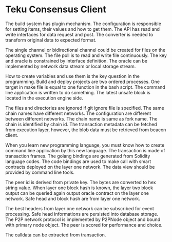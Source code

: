 # Teku Consensus Client

The build system has plugin mechanism. The configuration is responsible for setting items, their values and how to get them. The API has read and write interfaces for data request and post. The converter is needed to transform original data to expected format. 

The single channel or bidirectional channel could be created for files on the operating system. The file poll is to read and write file continuously. The key and oracle is constrained by interface definition. The oracle can be implemented by network data stream or local storage stream. 

How to create variables and use them is the key question in the programming. Build and deploy projects are two ordered processes. One target in make file is equal to one function in the bash script. The command line application is written to do something. The latest unsafe block is located in the execution engine side. 

The files and directories are ignored if git ignore file is specified. The same chain names have different networks. The configuration are different between different networks. The chain name is same as fork name. The chain is identified by chain id. The transaction metadata can be fetched from execution layer, however, the blob data must be retrieved from beacon client.

When you learn new programming language, you must know how to create command line application by this new language. The transaction is made of transaction frames. The golang bindings are generated from Solidity language codes. The code bindings are used to make call with smart contracts deployed on the layer one network. The data view should be provided by command line tools. 

The peer id is derived from private key. The bytes are converted to hex string value. When layer one block hash is known, the layer two block output can be queried again output oracle contract on the layer one network. Safe head and block hash are from layer one network. 

The best headers from layer one network can be subscribed for event processing. Safe head informations are persisted into database storage. The P2P network protocol is implemented by P2PNode object and bound with primary node object. The peer is scored for performance and choice. 

The calldata can be extracted from transaction. 
